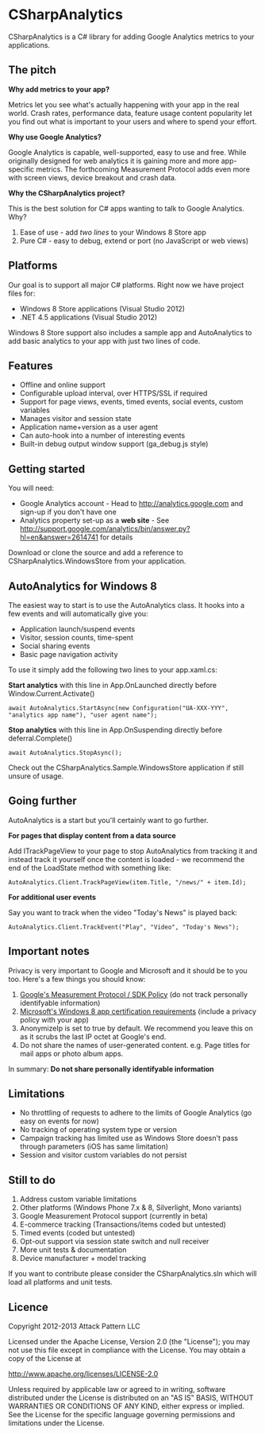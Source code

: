 CSharpAnalytics
===============

CSharpAnalytics is a C# library for adding Google Analytics metrics to your applications.

The pitch
---------

**Why add metrics to your app?**

Metrics let you see what's actually happening with your app in the real world. Crash rates, performance data, feature usage content popularity let you find out what is important to your users and where to spend your effort.

**Why use Google Analytics?**

Google Analytics is capable, well-supported, easy to use and free. While originally designed for web analytics it is gaining more and more app-specific metrics. The forthcoming Measurement Protocol adds even more with screen views, device breakout and crash data.

**Why the CSharpAnalytics project?**

This is the best solution for C# apps wanting to talk to Google Analytics. Why?

1. Ease of use - add *two lines* to your Windows 8 Store app
1. Pure C# - easy to debug, extend or port (no JavaScript or web views)

Platforms
---------
Our goal is to support all major C# platforms. Right now we have project files for:

* Windows 8 Store applications (Visual Studio 2012)
* .NET 4.5 applications (Visual Studio 2012)

Windows 8 Store support also includes a sample app and AutoAnalytics to add basic analytics to your app with just two lines of code.

Features
--------
* Offline and online support
* Configurable upload interval, over HTTPS/SSL if required
* Support for page views, events, timed events, social events, custom variables
* Manages visitor and session state
* Application name+version as a user agent
* Can auto-hook into a number of interesting events
* Built-in debug output window support (ga_debug.js style)

Getting started
---------------
You will need:

* Google Analytics account - Head to http://analytics.google.com and sign-up if you don't have one
* Analytics property set-up as a **web site** - See http://support.google.com/analytics/bin/answer.py?hl=en&answer=2614741 for details

Download or clone the source and add a reference to CSharpAnalytics.WindowsStore from your application.

AutoAnalytics for Windows 8
---------------------------
The easiest way to start is to use the AutoAnalytics class. It hooks into a few events and will automatically give you:

* Application launch/suspend events
* Visitor, session counts, time-spent
* Social sharing events
* Basic page navigation activity

To use it simply add the following two lines to your app.xaml.cs:

**Start analytics** with this line in App.OnLaunched directly before  Window.Current.Activate()

`await AutoAnalytics.StartAsync(new Configuration("UA-XXX-YYY", "analytics app name"), "user agent name");`

**Stop analytics** with this line in App.OnSuspending directly before deferral.Complete()

`await AutoAnalytics.StopAsync();`

Check out the CSharpAnalytics.Sample.WindowsStore application if still unsure of usage.

Going further
-------------
AutoAnalytics is a start but you'll certainly want to go further.

**For pages that display content from a data source**

Add ITrackPageView to your page to stop AutoAnalytics from tracking it and instead track it yourself once the content is loaded - we recommend the end of the LoadState method with something like:

`AutoAnalytics.Client.TrackPageView(item.Title, "/news/" + item.Id);`

**For additional user events**

Say you want to track when the video "Today's News" is played back:

`AutoAnalytics.Client.TrackEvent("Play", "Video", "Today's News");`

Important notes
---------------
Privacy is very important to Google and Microsoft and it should be to you too. Here's a few things you should know:

1. [Google's Measurement Protocol / SDK Policy](https://developers.google.com/analytics/devguides/collection/protocol/policy) (do not track personally identifyable information)
1. [Microsoft's Windows 8 app certification requirements](http://msdn.microsoft.com/en-us/library/windows/apps/hh694083.aspx) (include a privacy policy with your app)
1. AnonymizeIp is set to true by default. We recommend you leave this on as it scrubs the last IP octet at Google's end.
1. Do not share the names of user-generated content. e.g. Page titles for mail apps or photo album apps.
 
In summary: **Do not share personally identifyable information**

Limitations
-----------
* No throttling of requests to adhere to the limits of Google Analytics (go easy on events for now)
* No tracking of operating system type or version
* Campaign tracking has limited use as Windows Store doesn't pass through parameters (iOS has same limitation)
* Session and visitor custom variables do not persist

Still to do
-----------
1. Address custom variable limitations
1. Other platforms (Windows Phone 7.x & 8, Silverlight, Mono variants)
1. Google Measurement Protocol support (currently in beta)
1. E-commerce tracking (Transactions/items coded but untested)
1. Timed events (coded but untested)
1. Opt-out support via session state switch and null receiver
1. More unit tests & documentation
1. Device manufacturer + model tracking

If you want to contribute please consider the CSharpAnalytics.sln which will load all platforms and unit tests.

Licence
-------
Copyright 2012-2013 Attack Pattern LLC

Licensed under the Apache License, Version 2.0 (the "License"); you may not use this file except in compliance with the License. You may obtain a copy of the License at

http://www.apache.org/licenses/LICENSE-2.0

Unless required by applicable law or agreed to in writing, software distributed under the License is distributed on an "AS IS" BASIS, WITHOUT WARRANTIES OR CONDITIONS OF ANY KIND, either express or implied. See the License for the specific language governing permissions and limitations under the License.
